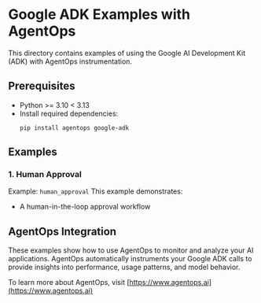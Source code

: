 # Google ADK Examples with AgentOps

This directory contains examples of using the Google AI Development Kit (ADK) with AgentOps instrumentation.

## Prerequisites

- Python >= 3.10 < 3.13
- Install required dependencies:
  ```
  pip install agentops google-adk
  ```

## Examples

### 1. Human Approval

Example: `human_approval`
This example demonstrates:
- A human-in-the-loop approval workflow

## AgentOps Integration

These examples show how to use AgentOps to monitor and analyze your AI applications. AgentOps automatically instruments your Google ADK calls to provide insights into performance, usage patterns, and model behavior.

To learn more about AgentOps, visit [https://www.agentops.ai](https://www.agentops.ai)
